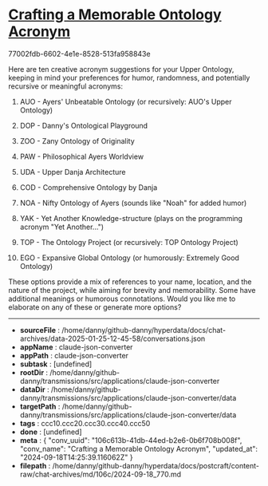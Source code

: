 # [Crafting a Memorable Ontology Acronym](https://claude.ai/chat/106c613b-41db-44ed-b2e6-0b6f708b008f)

77002fdb-6602-4e1e-8528-513fa958843e

 Here are ten creative acronym suggestions for your Upper Ontology, keeping in mind your preferences for humor, randomness, and potentially recursive or meaningful acronyms:

1. AUO - Ayers' Unbeatable Ontology (or recursively: AUO's Upper Ontology)

2. DOP - Danny's Ontological Playground

3. ZOO - Zany Ontology of Originality

4. PAW - Philosophical Ayers Worldview

5. UDA - Upper Danja Architecture

6. COD - Comprehensive Ontology by Danja

7. NOA - Nifty Ontology of Ayers (sounds like "Noah" for added humor)

8. YAK - Yet Another Knowledge-structure (plays on the programming acronym "Yet Another...")

9. TOP - The Ontology Project (or recursively: TOP Ontology Project)

10. EGO - Expansive Global Ontology (or humorously: Extremely Good Ontology)

These options provide a mix of references to your name, location, and the nature of the project, while aiming for brevity and memorability. Some have additional meanings or humorous connotations. Would you like me to elaborate on any of these or generate more options?

---

* **sourceFile** : /home/danny/github-danny/hyperdata/docs/chat-archives/data-2025-01-25-12-45-58/conversations.json
* **appName** : claude-json-converter
* **appPath** : claude-json-converter
* **subtask** : [undefined]
* **rootDir** : /home/danny/github-danny/transmissions/src/applications/claude-json-converter
* **dataDir** : /home/danny/github-danny/transmissions/src/applications/claude-json-converter/data
* **targetPath** : /home/danny/github-danny/transmissions/src/applications/claude-json-converter/data
* **tags** : ccc10.ccc20.ccc30.ccc40.ccc50
* **done** : [undefined]
* **meta** : {
  "conv_uuid": "106c613b-41db-44ed-b2e6-0b6f708b008f",
  "conv_name": "Crafting a Memorable Ontology Acronym",
  "updated_at": "2024-09-18T14:25:39.116062Z"
}
* **filepath** : /home/danny/github-danny/hyperdata/docs/postcraft/content-raw/chat-archives/md/106c/2024-09-18_770.md